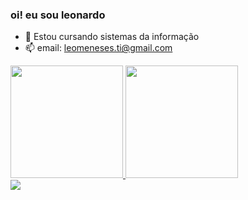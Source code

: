 ### oi! eu sou leonardo 

- 🔭 Estou cursando sistemas da informação
- 📫 email: leomeneses.ti@gmail.com


 <div>
  <a href="https://github.com/leominem">
  <img height="180em" src="https://github-readme-stats.vercel.app/api?username=Leominem&show_icons=true&theme=dracula&include_all_commits=true&count_private=true"/>
  <img height="180em" src="https://github-readme-stats.vercel.app/api/top-langs/?username=leominem&layout=compact&langs_count=7&theme=dracula"/>

</div>
  <a href = "leomeneses.ti@gmail.com"><img src="https://img.shields.io/badge/-Gmail-%23333?style=for-the-badge&logo=gmail&logoColor=white" target="_blank"></a>
  
 
 
 

   
